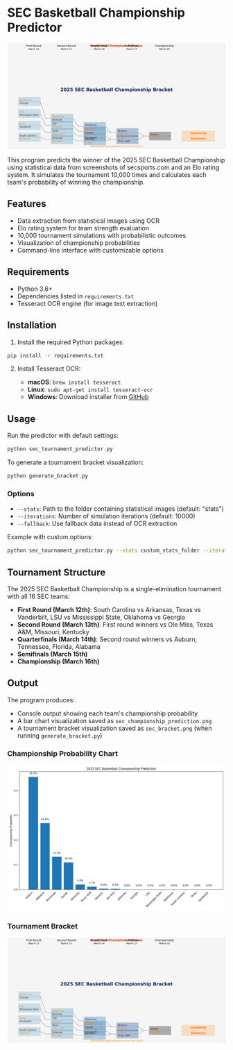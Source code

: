# SEC Basketball Championship Predictor

![SEC Tournament Bracket](sec_bracket.png)

This program predicts the winner of the 2025 SEC Basketball Championship using statistical data from screenshots of secsports.com and an Elo rating system. It simulates the tournament 10,000 times and calculates each team's probability of winning the championship.

## Features

- Data extraction from statistical images using OCR
- Elo rating system for team strength evaluation
- 10,000 tournament simulations with probabilistic outcomes
- Visualization of championship probabilities
- Command-line interface with customizable options

## Requirements

- Python 3.6+
- Dependencies listed in `requirements.txt`
- Tesseract OCR engine (for image text extraction)

## Installation

1. Install the required Python packages:

```bash
pip install -r requirements.txt
```

2. Install Tesseract OCR:

   - **macOS**: `brew install tesseract`
   - **Linux**: `sudo apt-get install tesseract-ocr`
   - **Windows**: Download installer from [GitHub](https://github.com/UB-Mannheim/tesseract/wiki)

## Usage

Run the predictor with default settings:

```bash
python sec_tournament_predictor.py
```

To generate a tournament bracket visualization:

```bash
python generate_bracket.py
```

### Options

- `--stats`: Path to the folder containing statistical images (default: "stats")
- `--iterations`: Number of simulation iterations (default: 10000)
- `--fallback`: Use fallback data instead of OCR extraction

Example with custom options:

```bash
python sec_tournament_predictor.py --stats custom_stats_folder --iterations 5000
```

## Tournament Structure

The 2025 SEC Basketball Championship is a single-elimination tournament with all 16 SEC teams:

- **First Round (March 12th)**: South Carolina vs Arkansas, Texas vs Vanderbilt, LSU vs Mississippi State, Oklahoma vs Georgia
- **Second Round (March 13th)**: First round winners vs Ole Miss, Texas A&M, Missouri, Kentucky
- **Quarterfinals (March 14th)**: Second round winners vs Auburn, Tennessee, Florida, Alabama
- **Semifinals (March 15th)**
- **Championship (March 16th)**

## Output

The program produces:

- Console output showing each team's championship probability
- A bar chart visualization saved as `sec_championship_prediction.png`
- A tournament bracket visualization saved as `sec_bracket.png` (when running `generate_bracket.py`)

### Championship Probability Chart

![Championship Probabilities](sec_championship_prediction.png)

### Tournament Bracket

![SEC Tournament Bracket](sec_bracket.png)
